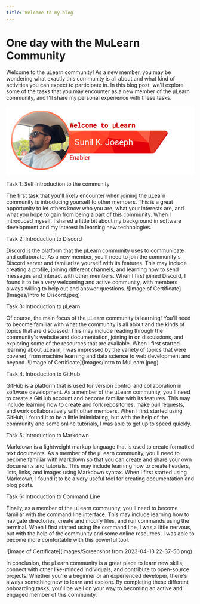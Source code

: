 ```yaml
---
title: Welcome to my blog
---
```

# One day with the MuLearn Community
Welcome to the μLearn community! As a new member, you may be wondering what exactly this community is all about and what kind of activities you can expect to participate in. In this blog post, we'll explore some of the tasks that you may encounter as a new member of the μLearn community, and I'll share my personal experience with these tasks.

![Profile Image](Images/greet.png)

Task 1: Self Introduction to the community

The first task that you'll likely encounter when joining the μLearn community is introducing yourself to other members. This is a great opportunity to let others know who you are, what your interests are, and what you hope to gain from being a part of this community. When I introduced myself, I shared a little bit about my background in software development and my interest in learning new technologies.

Task 2: Introduction to Discord

Discord is the platform that the μLearn community uses to communicate and collaborate. As a new member, you'll need to join the community's Discord server and familiarize yourself with its features. This may include creating a profile, joining different channels, and learning how to send messages and interact with other members. When I first joined Discord, I found it to be a very welcoming and active community, with members always willing to help out and answer questions.
![Image of Certificate](Images/Intro to Discord.jpeg)

Task 3: Introduction to μLearn

Of course, the main focus of the μLearn community is learning! You'll need to become familiar with what the community is all about and the kinds of topics that are discussed. This may include reading through the community's website and documentation, joining in on discussions, and exploring some of the resources that are available. When I first started learning about μLearn, I was impressed by the variety of topics that were covered, from machine learning and data science to web development and beyond.
![Image of Certificate](Images/Intro to MuLearn.jpeg)

Task 4: Introduction to GitHub

GitHub is a platform that is used for version control and collaboration in software development. As a member of the μLearn community, you'll need to create a GitHub account and become familiar with its features. This may include learning how to create and fork repositories, make pull requests, and work collaboratively with other members. When I first started using GitHub, I found it to be a little intimidating, but with the help of the community and some online tutorials, I was able to get up to speed quickly.

Task 5: Introduction to Markdown

Markdown is a lightweight markup language that is used to create formatted text documents. As a member of the μLearn community, you'll need to become familiar with Markdown so that you can create and share your own documents and tutorials. This may include learning how to create headers, lists, links, and images using Markdown syntax. When I first started using Markdown, I found it to be a very useful tool for creating documentation and blog posts.

Task 6: Introduction to Command Line

Finally, as a member of the μLearn community, you'll need to become familiar with the command line interface. This may include learning how to navigate directories, create and modify files, and run commands using the terminal. When I first started using the command line, I was a little nervous, but with the help of the community and some online resources, I was able to become more comfortable with this powerful tool.

![Image of Certificate](Images/Screenshot from 2023-04-13 22-37-56.png)

In conclusion, the μLearn community is a great place to learn new skills, connect with other like-minded individuals, and contribute to open-source projects. Whether you're a beginner or an experienced developer, there's always something new to learn and explore. By completing these different onboarding tasks, you'll be well on your way to becoming an active and engaged member of this community.

